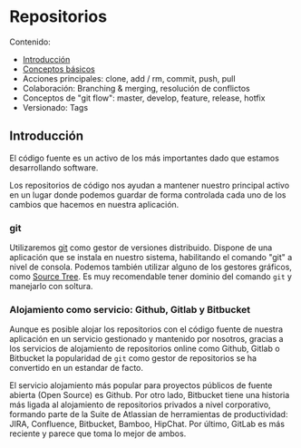 # Repositorios

Contenido:

- [Introducción](#introducción)
- [Conceptos básicos](repositories/repositories-basic-concepts.md)
- Acciones principales: clone, add / rm, commit, push, pull
- Colaboración: Branching & merging, resolución de conflictos
- Conceptos de "git flow": master, develop, feature, release, hotfix
- Versionado: Tags

## Introducción

El código fuente es un activo de los más importantes dado que estamos desarrollando software.

Los repositorios de código nos ayudan a mantener nuestro principal activo en un lugar donde podemos guardar de forma controlada cada uno de los cambios que hacemos en nuestra aplicación.

### git

Utilizaremos [git](https://git-scm.com/) como gestor de versiones distribuido. Dispone de una aplicación que se instala en nuestro sistema, habilitando el comando "git" a nivel de consola. Podemos también utilizar alguno de los gestores gráficos, como [Source Tree](https://www.sourcetreeapp.com/). Es muy recomendable tener dominio del comando `git` y manejarlo con soltura.

### Alojamiento como servicio: Github, Gitlab y Bitbucket

Aunque es posible alojar los repositorios con el código fuente de nuestra aplicación en un servicio gestionado y mantenido por nosotros, gracias a los servicios de alojamiento de repositorios online como Github, Gitlab o Bitbucket la popularidad de `git` como gestor de repositorios se ha convertido en un estandar de facto.

El servicio alojamiento más popular para proyectos públicos de fuente abierta (Open Source) es Github. Por otro lado, Bitbucket tiene una historia más ligada al alojamiento de repositorios privados a nivel corporativo, formando parte de la Suite de Atlassian de herramientas de productividad: JIRA, Confluence, Bitbucket, Bamboo, HipChat. Por último, GitLab es más reciente y parece que toma lo mejor de ambos.
